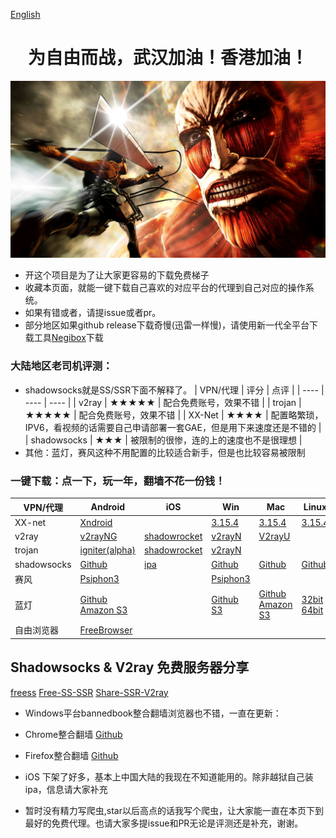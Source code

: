 [English](https://github.com/hugetiny/FreeVPN/blob/master/README.md)

<h1 align="center">为自由而战，武汉加油！香港加油！</h1>

![We are born to be free](./fightforfree.jpeg)
+ 开这个项目是为了让大家更容易的下载免费梯子
+ 收藏本页面，就能一键下载自己喜欢的对应平台的代理到自己对应的操作系统。
+ 如果有错或者，请提issue或者pr。
+ 部分地区如果github release下载奇慢(迅雷一样慢)，请使用新一代全平台下载工具[Negibox](https://github.com/hugetiny/negibox)下载

### 大陆地区老司机评测：
+ shadowsocks就是SS/SSR下面不解释了。
|  VPN/代理   | 评分  | 点评 |
|  ----  | ----  | ---- |
| v2ray  | ★★★★★ | 配合免费账号，效果不错 |
| trojan  | ★★★★★ | 配合免费账号，效果不错 |
| XX-Net  | ★★★★ | 配置略繁琐，IPV6，看视频的话需要自己申请部署一套GAE，但是用下来速度还是不错的 |
| shadowsocks  | ★★★ | 被限制的很惨，连的上的速度也不是很理想 |
+ 其他：蓝灯，赛风这种不用配置的比较适合新手，但是也比较容易被限制

### 一键下载：点一下，玩一年，翻墙不花一份钱！
|  VPN/代理  | Android | iOS | Win  | Mac | Linux |
|  ----  | ----  | ---- | ----  | ---- | ---- |
| XX-net | [Xndroid](https://github.com/XndroidDev/Xndroid/releases/download/1.3.2/app-release.apk)  | |[3.15.4](https://github.com/XX-net/XX-Net/releases/download/3.15.4/XX-Net-3.15.4.7z)  |[3.15.4](https://github.com/XX-net/XX-Net/releases/download/3.15.4/XX-Net-3.15.4.7z)  |[3.15.4](https://github.com/XX-net/XX-Net/releases/download/3.15.4/XX-Net-3.15.4.7z) |
| v2ray  | [v2rayNG](https://github.com/2dust/v2rayNG/releases/download/1.1.15/v2rayNG_1.1.15.apk) |[shadowrocket](https://lueyingpro.github.io/shadowrocket/index.html) | [v2rayN](https://github.com/2dust/v2rayN/releases/download/3.5/v2rayN.zip) | [V2rayU](https://github.com/yanue/V2rayU/releases/download/2.0.0/V2rayU.dmg) ||
| trojan  | [igniter(alpha)](https://github.com/trojan-gfw/igniter/releases/download/v0.1.0-pre-alpha14/app-release.apk) | [shadowrocket](https://lueyingpro.github.io/shadowrocket/index.html) | [v2rayN](https://github.com/2dust/v2rayN/releases/download/3.5/v2rayN.zip) |||
| shadowsocks  |[Github](https://github.com/shadowsocks/shadowsocks-android/releases/download/v5.0.4/shadowsocks--universal-5.0.4.apk) |  [ipa](https://github.com/Jigsaw-Code/outline-client/releases/download/daily-2020-02-20/Outline.ipa) | [Github](https://github.com/shadowsocks/shadowsocks-windows/releases/download/4.1.9.2/Shadowsocks-4.1.9.2.zip) | [Github](https://github.com/shadowsocks/ShadowsocksX-NG/releases/download/v1.8.2/ShadowsocksX-NG.app.1.8.2.zip) |[Github](https://github.com/shadowsocks/shadowsocks-qt5/releases/download/v3.0.1/Shadowsocks-Qt5-3.0.1-x86_64.AppImage)
| 赛风  |[Psiphon3](https://www.psiphon3.com/PsiphonAndroid.apk)||[Psiphon3](https://www.psiphon3.com/psiphon3.exe)|
| 蓝灯 |[Github](https://raw.githubusercontent.com/getlantern/lantern-binaries/master/lantern-installer.apk) [Amazon S3](https://s3.amazonaws.com/lantern/lantern-installer.apk) | |[Github](https://raw.githubusercontent.com/getlantern/lantern-binaries/master/lantern-installer.exe) [S3](https://s3.amazonaws.com/lantern/lantern-installer.exe)|[Github](https://raw.githubusercontent.com/getlantern/lantern-binaries/master/lantern-installer.dmg) [Amazon S3](https://s3.amazonaws.com/lantern/lantern-installer.dmg)|[32bit](https://raw.githubusercontent.com/getlantern/lantern-binaries/master/lantern-installer-32-bit.deb) [64bit](https://raw.githubusercontent.com/getlantern/lantern-binaries/master/lantern-installer-64-bit.deb)|
| 自由浏览器 | [FreeBrowser](https://github.com/greatfire/x/raw/master/FreeBrowser.apk)|

## Shadowsocks & V2ray 免费服务器分享
[freess](https://github.com/max2max/freess)
[Free-SS-SSR](https://github.com/ThinkDevelop/Free-SS-SSR)
[Share-SSR-V2ray](https://github.com/selierlin/Share-SSR-V2ray)

+ Windows平台bannedbook整合翻墙浏览器也不错，一直在更新：
+ Chrome整合翻墙
[Github](https://github.com/bannedbook/fanqiang/wiki/Chrome%E4%B8%80%E9%94%AE%E7%BF%BB%E5%A2%99%E5%8C%85#chromego-down)
+ Firefox整合翻墙
[Github](https://github.com/bannedbook/fanqiang/wiki/%E7%81%AB%E7%8B%90firefox%E4%B8%80%E9%94%AE%E7%BF%BB%E5%A2%99%E5%8C%85#firefoxfq-down)

+ iOS
下架了好多，基本上中国大陆的我现在不知道能用的。除非越狱自己装ipa，信息请大家补充

+ 暂时没有精力写爬虫,star以后高点的话我写个爬虫，让大家能一直在本页下到最好的免费代理。也请大家多提issue和PR无论是评测还是补充，谢谢。














